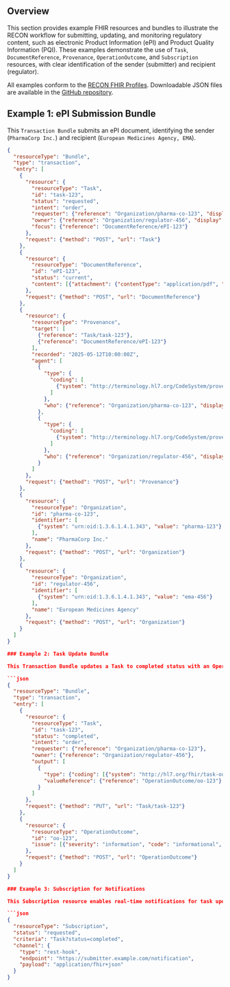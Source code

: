 ## Overview

This section provides example FHIR resources and bundles to illustrate the RECON workflow for submitting, updating, and monitoring regulatory content, such as electronic Product Information (ePI) and Product Quality Information (PQI). These examples demonstrate the use of `Task`, `DocumentReference`, `Provenance`, `OperationOutcome`, and `Subscription` resources, with clear identification of the sender (submitter) and recipient (regulator).

All examples conform to the [RECON FHIR Profiles](https://build.fhir.org/ig/cander2/recon-ig/profiles.html). Downloadable JSON files are available in the [GitHub repository](https://github.com/cander2/recon-ig/tree/main/input/examples).

## Example 1: ePI Submission Bundle

This `Transaction Bundle` submits an ePI document, identifying the sender (`PharmaCorp Inc.`) and recipient (`European Medicines Agency, EMA`).

```json
{
  "resourceType": "Bundle",
  "type": "transaction",
  "entry": [
    {
      "resource": {
        "resourceType": "Task",
        "id": "task-123",
        "status": "requested",
        "intent": "order",
        "requester": {"reference": "Organization/pharma-co-123", "display": "PharmaCorp Inc."},
        "owner": {"reference": "Organization/regulator-456", "display": "EMA"},
        "focus": {"reference": "DocumentReference/ePI-123"}
      },
      "request": {"method": "POST", "url": "Task"}
    },
    {
      "resource": {
        "resourceType": "DocumentReference",
        "id": "ePI-123",
        "status": "current",
        "content": [{"attachment": {"contentType": "application/pdf", "url": "http://example.com/ePI.pdf"}}]
      },
      "request": {"method": "POST", "url": "DocumentReference"}
    },
    {
      "resource": {
        "resourceType": "Provenance",
        "target": [
          {"reference": "Task/task-123"},
          {"reference": "DocumentReference/ePI-123"}
        ],
        "recorded": "2025-05-12T10:00:00Z",
        "agent": [
          {
            "type": {
              "coding": [
                {"system": "http://terminology.hl7.org/CodeSystem/provenance-participant-type", "code": "author"}
              ]
            },
            "who": {"reference": "Organization/pharma-co-123", "display": "PharmaCorp Inc."}
          },
          {
            "type": {
              "coding": [
                {"system": "http://terminology.hl7.org/CodeSystem/provenance-participant-type", "code": "performer"}
              ]
            },
            "who": {"reference": "Organization/regulator-456", "display": "EMA"}
          }
        ]
      },
      "request": {"method": "POST", "url": "Provenance"}
    },
    {
      "resource": {
        "resourceType": "Organization",
        "id": "pharma-co-123",
        "identifier": [
          {"system": "urn:oid:1.3.6.1.4.1.343", "value": "pharma-123"}
        ],
        "name": "PharmaCorp Inc."
      },
      "request": {"method": "POST", "url": "Organization"}
    },
    {
      "resource": {
        "resourceType": "Organization",
        "id": "regulator-456",
        "identifier": [
          {"system": "urn:oid:1.3.6.1.4.1.343", "value": "ema-456"}
        ],
        "name": "European Medicines Agency"
      },
      "request": {"method": "POST", "url": "Organization"}
    }
  ]
}

### Example 2: Task Update Bundle

This Transaction Bundle updates a Task to completed status with an OperationOutcome output, indicating approval of the ePI.

```json
{
  "resourceType": "Bundle",
  "type": "transaction",
  "entry": [
    {
      "resource": {
        "resourceType": "Task",
        "id": "task-123",
        "status": "completed",
        "intent": "order",
        "requester": {"reference": "Organization/pharma-co-123"},
        "owner": {"reference": "Organization/regulator-456"},
        "output": [
          {
            "type": {"coding": [{"system": "http://hl7.org/fhir/task-output-type", "code": "result"}]},
            "valueReference": {"reference": "OperationOutcome/oo-123"}
          }
        ]
      },
      "request": {"method": "PUT", "url": "Task/task-123"}
    },
    {
      "resource": {
        "resourceType": "OperationOutcome",
        "id": "oo-123",
        "issue": [{"severity": "information", "code": "informational", "details": {"text": "ePI approved"}}]
      },
      "request": {"method": "POST", "url": "OperationOutcome"}
    }
  ]
}

### Example 3: Subscription for Notifications

This Subscription resource enables real-time notifications for task updates, using a REST-hook channel.

```json
{
  "resourceType": "Subscription",
  "status": "requested",
  "criteria": "Task?status=completed",
  "channel": {
    "type": "rest-hook",
    "endpoint": "https://submitter.example.com/notification",
    "payload": "application/fhir+json"
  }
}





















